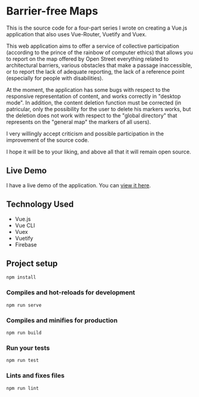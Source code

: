 # Barrier-free Maps

This is the source code for a four-part series I wrote on creating a Vue.js application that also uses Vue-Router, Vuetify and Vuex.

This web application aims to offer a service of collective participation (according to the prince of the rainbow of computer ethics) that allows you to report on the map offered by Open Street everything related to architectural barriers, various obstacles that make a passage inaccessible, or to report the lack of adequate reporting, the lack of a reference point (especially for people with disabilities).

At the moment, the application has some bugs with respect to the responsive representation of content, and works correctly in "desktop mode". In addition, the content deletion function must be corrected (in patricular, only the possibility for the user to delete his markers works, but the deletion does not work with respect to the "global directory" that represents on the "general map" the markers of all users).

I very willingly accept criticism and possible participation in the improvement of the source code.

I hope it will be to your liking, and above all that it will remain open source.

## Live Demo

I have a live demo of the application. You can [view it here](https://barrier-free-maps.firebaseapp.com/).

## Technology Used

* Vue.js
* Vue CLI
* Vuex
* Vuetify
* Firebase

## Project setup
```
npm install
```

### Compiles and hot-reloads for development
```
npm run serve
```

### Compiles and minifies for production
```
npm run build
```

### Run your tests
```
npm run test
```

### Lints and fixes files
```
npm run lint
```
